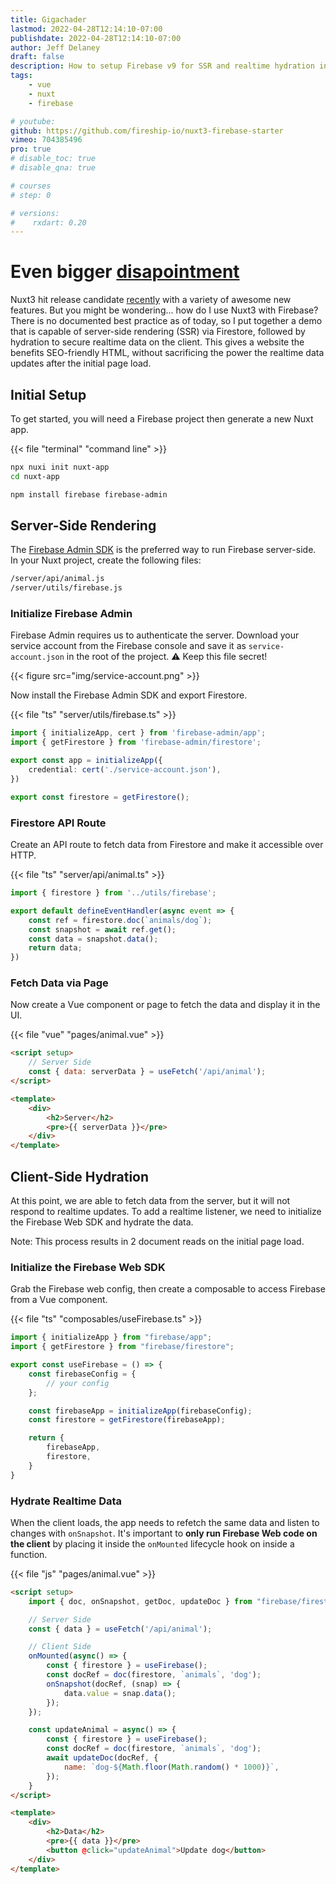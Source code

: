 ```yaml
---
title: Gigachader
lastmod: 2022-04-28T12:14:10-07:00
publishdate: 2022-04-28T12:14:10-07:00
author: Jeff Delaney
draft: false
description: How to setup Firebase v9 for SSR and realtime hydration in Nuxt3
tags: 
    - vue
    - nuxt
    - firebase

# youtube: 
github: https://github.com/fireship-io/nuxt3-firebase-starter
vimeo: 704385496
pro: true
# disable_toc: true
# disable_qna: true

# courses
# step: 0

# versions:
#    rxdart: 0.20
---
```


# Even bigger [disapointment](https://gigachad.mataroa.blog/)

Nuxt3 hit release candidate [recently](https://nuxtjs.org/announcements/nuxt3-rc/) with a variety of awesome new features. But you might be wondering... how do I use Nuxt3 with Firebase? There is no documented best practice as of today, so I put together a demo that is capable of server-side rendering (SSR) via Firestore, followed by hydration to secure realtime data on the client. This gives a website the benefits SEO-friendly HTML, without sacrificing the power the realtime data updates after the initial page load. 

## Initial Setup

To get started, you will need a Firebase project then generate a new Nuxt app. 

{{< file "terminal" "command line" >}}
```bash
npx nuxi init nuxt-app
cd nuxt-app

npm install firebase firebase-admin
```

## Server-Side Rendering

The [Firebase Admin SDK](https://firebase.google.com/docs/reference/admin) is the preferred way to run Firebase server-side. In your Nuxt project, create the following files:

```bash
/server/api/animal.js
/server/utils/firebase.js
```
### Initialize Firebase Admin

Firebase Admin requires us to authenticate the server. Download your service account from the Firebase console and save it as `service-account.json` in the root of the project. ⚠ Keep this file secret!

{{< figure src="img/service-account.png" >}}

Now install the Firebase Admin SDK and export Firestore. 


{{< file "ts" "server/utils/firebase.ts" >}}
```typescript
import { initializeApp, cert } from 'firebase-admin/app';
import { getFirestore } from 'firebase-admin/firestore';

export const app = initializeApp({
    credential: cert('./service-account.json'),
})

export const firestore = getFirestore();
```

### Firestore API Route

Create an API route to fetch data from Firestore and make it accessible over HTTP.

{{< file "ts" "server/api/animal.ts" >}}
```typescript
import { firestore } from '../utils/firebase';

export default defineEventHandler(async event => { 
    const ref = firestore.doc(`animals/dog`);
    const snapshot = await ref.get();
    const data = snapshot.data();
    return data;
})
```

### Fetch Data via Page

Now create a Vue component or page to fetch the data and display it in the UI. 

{{< file "vue" "pages/animal.vue" >}}
```html
<script setup>
    // Server Side
    const { data: serverData } = useFetch('/api/animal');
</script>

<template>
    <div>
        <h2>Server</h2>
        <pre>{{ serverData }}</pre>
    </div>
</template>
```

## Client-Side Hydration

At this point, we are able to fetch data from the server, but it will not respond to realtime updates. To add a realtime listener, we need to initialize the Firebase Web SDK and hydrate the data.

Note: This process results in 2 document reads on the initial page load. 

### Initialize the Firebase Web SDK

Grab the Firebase web config, then create a composable to access Firebase from a Vue component. 

{{< file "ts" "composables/useFirebase.ts" >}}
```typescript
import { initializeApp } from "firebase/app";
import { getFirestore } from "firebase/firestore";

export const useFirebase = () => {
    const firebaseConfig = {
        // your config
    };

    const firebaseApp = initializeApp(firebaseConfig);
    const firestore = getFirestore(firebaseApp);

    return {
        firebaseApp,
        firestore,
    }
}
```

### Hydrate Realtime Data

When the client loads, the app needs to refetch the same data and listen to changes with `onSnapshot`. It's important to **only run Firebase Web code on the client** by placing it inside the `onMounted` lifecycle hook on inside a function.

{{< file "js" "pages/animal.vue" >}}
```html
<script setup>
    import { doc, onSnapshot, getDoc, updateDoc } from "firebase/firestore";

    // Server Side
    const { data } = useFetch('/api/animal');

    // Client Side
    onMounted(async() => {
        const { firestore } = useFirebase();
        const docRef = doc(firestore, `animals`, 'dog');
        onSnapshot(docRef, (snap) => {
            data.value = snap.data();
        });
    });

    const updateAnimal = async() => {
        const { firestore } = useFirebase();
        const docRef = doc(firestore, `animals`, 'dog');
        await updateDoc(docRef, {
            name: `dog-${Math.floor(Math.random() * 1000)}`,
        });
    }
</script>

<template>
    <div>
        <h2>Data</h2>
        <pre>{{ data }}</pre>
        <button @click="updateAnimal">Update dog</button>
    </div>
</template>
```
